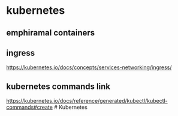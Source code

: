# kubernetes

## emphiramal containers 


## ingress 

https://kubernetes.io/docs/concepts/services-networking/ingress/

## kubernetes commands link

https://kubernetes.io/docs/reference/generated/kubectl/kubectl-commands#create
#   K u b e r n e t e s  
 